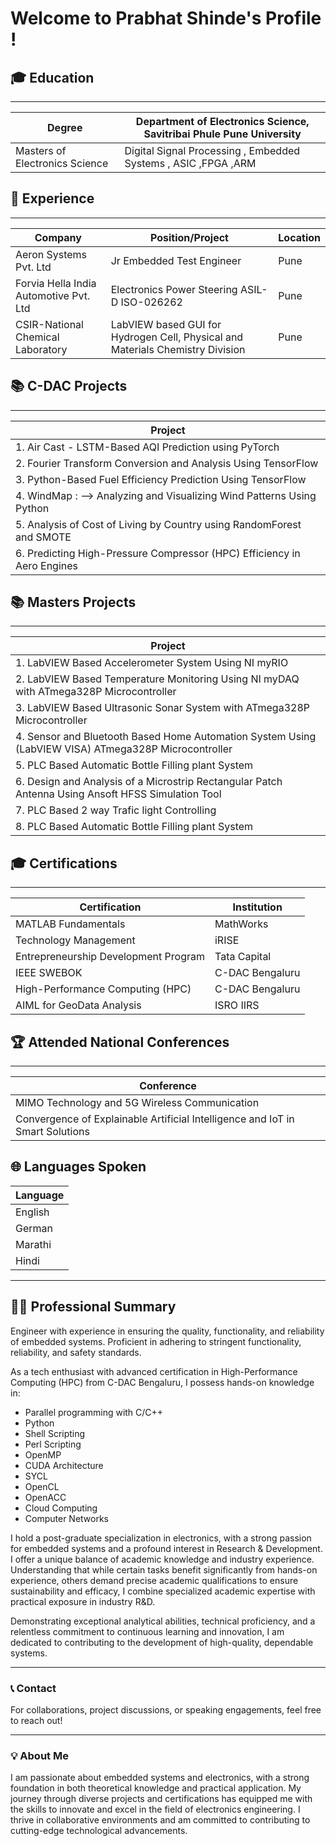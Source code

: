 # Welcome to Prabhat Shinde's Profile !

## 🎓 Education
_________________________________________________________________________________________________________________
| Degree                         | Department of Electronics Science, Savitribai Phule Pune University          |
|--------------------------------|------------------------------------------------------------------------------|
| Masters of Electronics Science |  Digital Signal Processing , Embedded Systems , ASIC ,FPGA ,ARM              |

## 💼 Experience
______________________________________________________________________________________________________________________
| Company                                   | Position/Project                                            | Location |
|-------------------------------------------|-------------------------------------------------------------|----------|
| Aeron Systems Pvt. Ltd                    | Jr Embedded Test Engineer                                   | Pune     |
| Forvia Hella India Automotive Pvt. Ltd    | Electronics Power Steering ASIL-D ISO-026262                | Pune     |
| CSIR-National Chemical Laboratory         | LabVIEW based GUI for Hydrogen Cell, Physical and Materials  Chemistry Division | Pune     |
                                                                                               


## 📚 C-DAC Projects
___________________________________________________________________________________________________________
| Project                                                                                                 |
|---------------------------------------------------------------------------------------------------------|
| 1. Air Cast - LSTM-Based AQI Prediction using PyTorch                                                   |
| 2. Fourier Transform Conversion and Analysis Using TensorFlow                                           |
| 3. Python-Based Fuel Efficiency Prediction Using TensorFlow                                             |
| 4. WindMap : --> Analyzing and Visualizing Wind Patterns Using Python                                   |
|  5. Analysis of Cost of Living by Country using RandomForest and SMOTE                                  |
|  6. Predicting High-Pressure Compressor (HPC) Efficiency in Aero Engines                                |



## 📚 Masters Projects
___________________________________________________________________________________________________________
| Project                                                                                                 |
|---------------------------------------------------------------------------------------------------------|
|  1.  LabVIEW Based Accelerometer System Using NI myRIO                                                  |
|  2.  LabVIEW Based Temperature Monitoring Using NI myDAQ with ATmega328P Microcontroller                |
|  3.  LabVIEW Based Ultrasonic Sonar System with ATmega328P Microcontroller                              |
|  4.  Sensor and Bluetooth Based Home Automation System Using (LabVIEW VISA) ATmega328P Microcontroller  |
|  5.  PLC Based Automatic Bottle Filling plant System                                                    |
|  6.  Design and Analysis of a Microstrip Rectangular Patch Antenna Using Ansoft HFSS Simulation Tool    |
|  7.  PLC Based 2 way Trafic light Controlling                                                           |
|  8.  PLC Based Automatic Bottle Filling plant System                                                    |



## 🎓 Certifications
____________________________________________________________________
| Certification                       | Institution                |
|-------------------------------------|----------------------------|
| MATLAB Fundamentals                 | MathWorks                  |
| Technology Management               | iRISE                      |
| Entrepreneurship Development Program| Tata Capital               |
| IEEE SWEBOK                         | C-DAC Bengaluru            |
| High-Performance Computing (HPC)    | C-DAC Bengaluru            |
| AIML for GeoData Analysis           | ISRO IIRS                  |


## 🏆 Attended National Conferences
________________________________________________________________________________________
| Conference                                                                           |
|--------------------------------------------------------------------------------------|
| MIMO Technology and 5G Wireless Communication                                        |
| Convergence of Explainable Artificial Intelligence and IoT in Smart Solutions        |


## 🌐 Languages Spoken
| Language |
|----------|
| English  |
| German   |
| Marathi  |
| Hindi    |

---

## 🧑‍💼 Professional Summary
Engineer with experience in ensuring the quality, functionality, and reliability of embedded systems. Proficient in adhering to stringent functionality, reliability, and safety standards. 

As a tech enthusiast with advanced certification in High-Performance Computing (HPC) from C-DAC Bengaluru, I possess hands-on knowledge in:
- Parallel programming with C/C++
- Python
- Shell Scripting
- Perl Scripting
- OpenMP
- CUDA Architecture
- SYCL
- OpenCL
- OpenACC
- Cloud Computing
- Computer Networks

I hold a post-graduate specialization in electronics, with a strong passion for embedded systems and a profound interest in Research & Development. I offer a unique balance of academic knowledge and industry experience. Understanding that while certain tasks benefit significantly from hands-on experience, others demand precise academic qualifications to ensure sustainability and efficacy, I combine specialized academic expertise with practical exposure in industry R&D.

Demonstrating exceptional analytical abilities, technical proficiency, and a relentless commitment to continuous learning and innovation, I am dedicated to contributing to the development of high-quality, dependable systems.

---

### 📞 Contact
For collaborations, project discussions, or speaking engagements, feel free to reach out!

---

### 💡 About Me
I am passionate about embedded systems and electronics, with a strong foundation in both theoretical knowledge and practical application. My journey through diverse projects and certifications has equipped me with the skills to innovate and excel in the field of electronics engineering. I thrive in collaborative environments and am committed to contributing to cutting-edge technological advancements.
